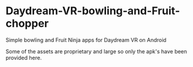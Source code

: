 # Daydream-VR-bowling-and-Fruit-chopper

Simple bowling and Fruit Ninja apps for Daydream VR on Android

Some of the assets are proprietary and large so only the apk's have been provided here. 
